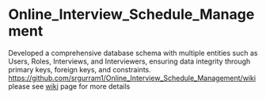 # Online_Interview_Schedule_Management
Developed a comprehensive database schema with multiple entities such as Users, Roles, Interviews, and Interviewers, ensuring data integrity through primary keys, foreign keys, and constraints.
https://github.com/srgurram1/Online_Interview_Schedule_Management/wiki
please see [wiki](https://github.com/srgurram1/Online_Interview_Schedule_Management/wiki) page for more details
